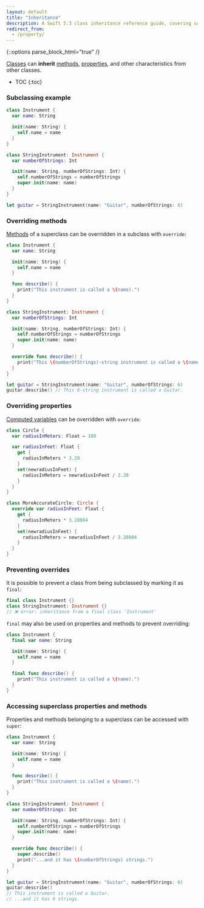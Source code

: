 ```yaml
---
layout: default
title: "Inheritance"
description: A Swift 5.3 class inheritance reference guide, covering subclassing, overriding properties, overriding methods, preventing overrides, and accessing superclass properties and methods.
redirect_from: 
  - /property/
---
```

{::options parse_block_html="true" /}

[Classes](structs-and-classes) can **inherit** [methods](/methods), [properties](/properties), and other characteristics from other classes.

* TOC
{:toc}

### Subclassing example

```swift
class Instrument {
  var name: String

  init(name: String) {
    self.name = name
  }
}

class StringInstrument: Instrument {
  var numberOfStrings: Int

  init(name: String, numberOfStrings: Int) {
    self.numberOfStrings = numberOfStrings
    super.init(name: name)
  }
}

let guitar = StringInstrument(name: "Guitar", numberOfStrings: 6)
```

### Overriding methods

[Methods](/methods) of a superclass can be overridden in a subclass with `override`:

```swift
class Instrument {
  var name: String

  init(name: String) {
    self.name = name
  }

  func describe() {
    print("This instrument is called a \(name).")
  }
}

class StringInstrument: Instrument {
  var numberOfStrings: Int

  init(name: String, numberOfStrings: Int) {
    self.numberOfStrings = numberOfStrings
    super.init(name: name)
  }

  override func describe() {
    print("This \(numberOfStrings)-string instrument is called a \(name).")
  }
}

let guitar = StringInstrument(name: "Guitar", numberOfStrings: 6)
guitar.describe() // This 6-string instrument is called a Guitar.
```

### Overriding properties

[Computed variables](/variables/#computed-variables-get-and-set) can be overridden with `override`:

```swift
class Circle {
  var radiusInMeters: Float = 100

  var radiusInFeet: Float {
    get {
      radiusInMeters * 3.28
    }
    set(newradiusInFeet) {
      radiusInMeters = newradiusInFeet / 3.28
    }
  }
}

class MoreAccurateCircle: Circle {
  override var radiusInFeet: Float {
    get {
      radiusInMeters * 3.28084
    }
    set(newradiusInFeet) {
      radiusInMeters = newradiusInFeet / 3.28084
    }
  }
}
```

### Preventing overrides

It is possible to prevent a class from being subclassed by marking it as `final`:

```swift
final class Instrument {}
class StringInstrument: Instrument {}
// ❌ error: inheritance from a final class 'Instrument'
```

`final` may also be used on properties and methods to prevent overriding:

```swift
class Instrument {
  final var name: String

  init(name: String) {
    self.name = name
  }

  final func describe() {
    print("This instrument is called a \(name).")
  }
}
```

### Accessing superclass properties and methods

Properties and methods belonging to a superclass can be accessed with `super`:

```swift
class Instrument {
  var name: String

  init(name: String) {
    self.name = name
  }

  func describe() {
    print("This instrument is called a \(name).")
  }
}

class StringInstrument: Instrument {
  var numberOfStrings: Int

  init(name: String, numberOfStrings: Int) {
    self.numberOfStrings = numberOfStrings
    super.init(name: name)
  }

  override func describe() {
    super.describe()
    print("...and it has \(numberOfStrings) strings.")
  }
}

let guitar = StringInstrument(name: "Guitar", numberOfStrings: 6)
guitar.describe() 
// This instrument is called a Guitar.
// ...and it has 6 strings.
```